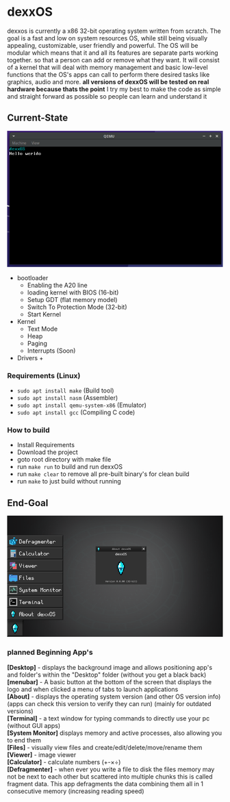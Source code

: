 # dexxOS
dexxos is currently a x86 32-bit operating system written from scratch.
The goal is a fast and low on system resources OS, while still being visually appealing, customizable, user friendly and powerful.
The OS will be modular which means that it and all its features are separate parts working together. so that a person can add or remove what they want. It will consist of a kernel that will deal with memory management and basic low-level functions that the OS's apps can call to perform there desired tasks like graphics, audio and more.
**all versions of dexxOS will be tested on real hardware because thats the point**
I try my best to make the code as simple and straight forward as possible so people can learn and understand it

## Current-State
 ![Current-State](/images/dexxOS_current.png)
 + bootloader
   + Enabling the A20 line
   + loading kernel with BIOS (16-bit)
   + Setup GDT (flat memory model) 
   + Switch To Protection Mode (32-bit)
   + Start Kernel
 + Kernel
   + Text Mode
   + Heap
   + Paging
   + Interrupts (Soon)
 + Drivers
   + 

### Requirements (Linux)
 - `sudo apt install make` (Build tool)
 - `sudo apt install nasm` (Assembler)
 - `sudo apt install qemu-system-x86` (Emulator)
 - `sudo apt install gcc` (Compiling C code)

### How to build
 - Install Requirements
 - Download the project
 - goto root directory with make file
 - run `make run` to build and run dexxOS
 - run `make clear` to remove all pre-built binary's for clean build
 - run `make` to just build without running

## End-Goal
 ![End-Goal](/images/dexxOS_goal.png)
### planned Beginning App's
 **[Desktop]** - displays the background image and allows positioning app's and folder's within the "Desktop" folder (without you get a black back)<br>
 **[menubar]** - A basic button at the bottom of the screen that displays the logo and when clicked a menu of tabs to launch applications<br>
 **[About]** - displays the operating system version (and other OS version info) (apps can check this version to verify they can run) (mainly for outdated versions)<br>
 **[Terminal]** - a text window for typing commands to directly use your pc (without GUI apps)<br>
 **[System Monitor]** displays memory and active processes, also allowing you to end them<br>
 **[Files]** - visually view files and create/edit/delete/move/rename them<br>
 **[Viewer]** - image viewer<br>
 **[Calculator]** - calculate numbers (+-×÷)<br>
 **[Defragmenter]** - when ever you write a file to disk the files memory may not be next to each other but scattered into multiple chunks this is called fragment data. This app defragments the data combining them all in 1 consecutive memory (increasing reading speed)<br>